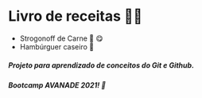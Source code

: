 # Livro de receitas :man_cook:

- Strogonoff de Carne :meat_on_bone: :yum:
- Hambúrguer caseiro :hamburger:



##### Projeto para aprendizado de conceitos do Git e Github.

##### Bootcamp AVANADE 2021! :rocket:



#####  

